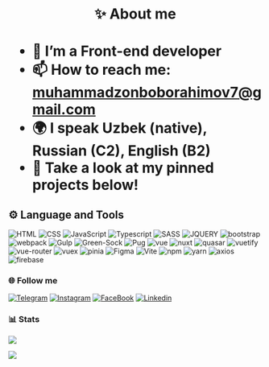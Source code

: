 <h1 style="text-align: center;">✨ About me <h1>

<ul>
  <li> 🌱 I’m a Front-end developer </li>
  <li> 📫 How to reach me: <a href="mailto:muhammadzonboborahimov7@gmail.com"> muhammadzonboborahimov7@gmail.com </a></li>
  <li> 🌍 I speak Uzbek (native), Russian (C2), English (B2)</li>
  <li> 👀 Take a look at my pinned projects below! </li>
</ul>

## ⚙️ Language and Tools

![HTML](https://img.shields.io/badge/-HTML-031530?style=for-the-badge&logo=html5) ![CSS](https://img.shields.io/badge/-CSS-031530?style=for-the-badge&logo=css3&logoColor=2965f1) ![JavaScript](https://img.shields.io/badge/-JavaScript-031530?style=for-the-badge&logo=javascript) ![Typescript](https://img.shields.io/badge/-typescript-031530?style=for-the-badge&logo=typescript) ![SASS](https://img.shields.io/badge/-SASS-031530?style=for-the-badge&logo=sass) ![JQUERY](https://img.shields.io/badge/-jquery-031530?style=for-the-badge&logo=jquery) ![bootstrap](https://img.shields.io/badge/-bootstrap-031530?style=for-the-badge&logo=bootstrap) ![webpack](https://img.shields.io/badge/-webpack-031530?style=for-the-badge&logo=webpack) ![Gulp](https://img.shields.io/badge/-Gulp-031530?style=for-the-badge&logo=gulp) ![Green-Sock](https://img.shields.io/badge/-green_sock-031530?style=for-the-badge&logo=greensock) ![Pug](https://img.shields.io/badge/-Pug-031530?style=for-the-badge&logo=pug) ![vue](https://img.shields.io/badge/-vue-031530?style=for-the-badge&logo=vue.js) ![nuxt](https://img.shields.io/badge/-nuxt-031530?style=for-the-badge&logo=nuxt.js) ![quasar](https://img.shields.io/badge/-quasar-031530?style=for-the-badge&logo=quasar) ![vuetify](https://img.shields.io/badge/-vuetify-031530?style=for-the-badge&logo=vuetify&logoColor=1565C0) ![vue-router](https://img.shields.io/badge/-vue_router-031530?style=for-the-badge&logo=vue.js) ![vuex](https://img.shields.io/badge/-vuex-031530?style=for-the-badge&logo=vue.js) ![pinia](https://img.shields.io/badge/-🍍_pinia-031530?style=for-the-badge) ![Figma](https://img.shields.io/badge/-Figma-031530?style=for-the-badge&logo=figma) ![Vite](https://img.shields.io/badge/vite-031530.svg?style=for-the-badge&logo=vite&logoColor=FFD62E) ![npm](https://img.shields.io/badge/-npm-031530?style=for-the-badge&logo=npm) ![yarn](https://img.shields.io/badge/-yarn-031530?style=for-the-badge&logo=yarn) 
![axios](https://img.shields.io/badge/-axios-031530?style=for-the-badge&logo=axios) ![firebase](https://img.shields.io/badge/-firebase-031530?style=for-the-badge&logo=firebase) 
### 🌐 Follow me

[![Telegram](https://img.shields.io/badge/-Telegram-031530?style=for-the-badge&logo=telegram)](https://t.me/mboborakhimov) [![Instagram](https://img.shields.io/badge/-Instagram-031530?style=for-the-badge&logo=instagram)](https://www.instagram.com/m.boborakhimov/) [![FaceBook](https://img.shields.io/badge/-FaceBook-031530?style=for-the-badge&logo=facebook)](https://www.facebook.com/profile.php?id=100087666074920) [![Linkedin](https://img.shields.io/badge/-Linkedin-031530?style=for-the-badge&logo=linkedin&logoColor=0072b1)](https://www.linkedin.com/in/muhammadjon-boborakhimov/)

### 📊 Stats
![](https://github-readme-stats.vercel.app/api/top-langs/?username=MuhammadjonBb&theme=monokai&hide_border=false&include_all_commits=true&count_private=true&layout=compact)

<picture>
<source
  srcset="https://github-readme-stats.vercel.app/api?username=MuhammadjonBb&show_icons=true&theme=monokai"
  media="(prefers-color-scheme: dark), (prefers-color-scheme: no-preference)"
/>
<img src="https://github-readme-stats.vercel.app/api?username=MuhammadjonBb&show_icons=true" />
</picture>

<!-- [![](https://visitcount.itsvg.in/api?id=MuhammadjonBb&label=Profile%20Views&color=0&icon=5&pretty=true)](https://visitcount.itsvg.in) -->
